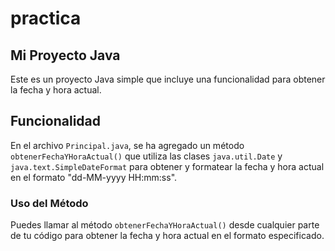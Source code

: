 # practica

## Mi Proyecto Java

Este es un proyecto Java simple que incluye una funcionalidad para obtener la fecha y hora actual.

## Funcionalidad

En el archivo `Principal.java`, se ha agregado un método `obtenerFechaYHoraActual()` que utiliza las clases `java.util.Date` y `java.text.SimpleDateFormat` para obtener y formatear la fecha y hora actual en el formato "dd-MM-yyyy HH:mm:ss".

### Uso del Método

Puedes llamar al método `obtenerFechaYHoraActual()` desde cualquier parte de tu código para obtener la fecha y hora actual en el formato especificado.

